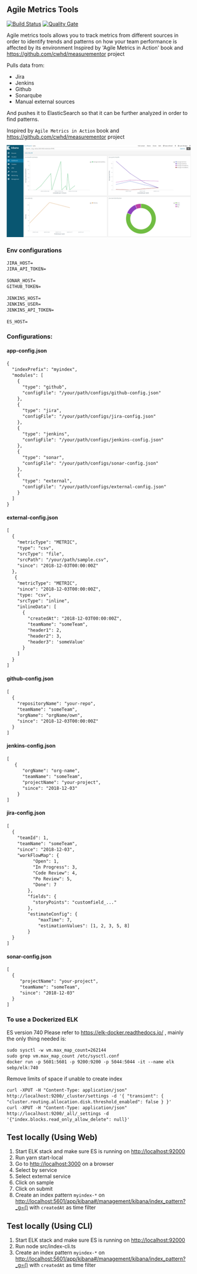 ## Agile Metrics Tools
[![Build Status](https://travis-ci.org/ferzerkerx/agile-metrics-tools.svg?branch=master)](https://travis-ci.org/ferzerkerx/agile-metrics-tools)
[![Quality Gate](https://sonarcloud.io/api/project_badges/measure?project=agile-metrics-tools&metric=alert_status)](https://sonarcloud.io/dashboard?id=agile-metrics-tools)

Agile metrics tools allows you to track metrics from different sources in order to identify trends and patterns on how your team performance is affected by its environment Inspired by 'Agile Metrics in Action' book and https://github.com/cwhd/measurementor project

Pulls data from:
- Jira
- Jenkins
- Github
- Sonarqube
- Manual external sources

And pushes it to ElasticSearch so that it can be further analyzed in order to find patterns.

Inspired by `Agile Metrics in Action` book and https://github.com/cwhd/measurementor project   

![alt tag](https://raw.githubusercontent.com/ferzerkerx/agile-metrics-tools/master/screenshots/agile-metrics-tools-1.png) 

### Env configurations
````
JIRA_HOST=
JIRA_API_TOKEN=

SONAR_HOST=
GITHUB_TOKEN=

JENKINS_HOST=
JENKINS_USER=
JENKINS_API_TOKEN=

ES_HOST=
````

### Configurations:
#### app-config.json
````
{
  "indexPrefix": "myindex",
  "modules": [
    {
      "type": "github",
      "configFile": "/your/path/configs/github-config.json"
    },
    {
      "type": "jira",
      "configFile": "/your/path/configs/jira-config.json"
    },
    {
      "type": "jenkins",
      "configFile": "/your/path/configs/jenkins-config.json"
    },
    {
      "type": "sonar",
      "configFile": "/your/path/configs/sonar-config.json"
    },
    {
      "type": "external",
      "configFile": "/your/path/configs/external-config.json"
    }
  ]
}
````

#### external-config.json
````
[
  {
    "metricType": "METRIC",
    "type": "csv",
    "srcType": "file",
    "srcPath": "/your/path/sample.csv",
    "since": "2018-12-03T00:00:00Z"
  },
   {
    "metricType": "METRIC",
    "since": "2018-12-03T00:00:00Z",
    "type: "csv",
    "srcType": "inline",
    "inlineData": [
      {
        "createdAt": "2018-12-03T00:00:00Z",
        "teamName": "someTeam",
        "header1": 2,
        "header2": 3,
        "header3": 'someValue'
      }
    ]
  }
]
````

#### github-config.json
````
[
  {
    "repositoryName": "your-repo",
    "teamName": "someTeam",
    "orgName": "orgName/own",
    "since": "2018-12-03T00:00:00Z"
  }
]
````

#### jenkins-config.json
````
[
   {
      "orgName": "org-name",
      "teamName": "someTeam",
      "projectName": "your-project",
      "since": "2018-12-03"
    }
]
````

#### jira-config.json
````
[
  {
    "teamId": 1,
    "teamName": "someTeam",
    "since": "2018-12-03",
    "workFlowMap": {
          "Open": 1,
          "In Progress": 3,
          "Code Review": 4,
          "Po Review": 5,
          "Done": 7
        },
        "fields": {
          "storyPoints": "customfield_..."
        },
        "estimateConfig": {
            "maxTime": 7,
            "estimationValues": [1, 2, 3, 5, 8]
        }
  }
]
````

#### sonar-config.json
````
[
  {
     "projectName": "your-project",
     "teamName": "someTeam",
     "since": "2018-12-03"
  }
]
````

### To use a Dockerized ELK
ES version 740
Please refer to https://elk-docker.readthedocs.io/ , mainly the only thing needed is:
````
sudo sysctl -w vm.max_map_count=262144
sudo grep vm.max_map_count /etc/sysctl.conf
docker run -p 5601:5601 -p 9200:9200 -p 5044:5044 -it --name elk sebp/elk:740
````
Remove limits of space if unable to create index
````
curl -XPUT -H "Content-Type: application/json" http://localhost:9200/_cluster/settings -d '{ "transient": { "cluster.routing.allocation.disk.threshold_enabled": false } }'
curl -XPUT -H "Content-Type: application/json" http://localhost:9200/_all/_settings -d '{"index.blocks.read_only_allow_delete": null}'
````

## Test locally (Using Web)
1.  Start ELK stack and make sure ES is running on <http://localhost:92000>
2.  Run yarn start-local
3.  Go to <http://localhost:3000> on a browser
4.  Select by service
5.  Select external service
6.  Click on sample
7.  Click on submit
8.  Create an index pattern ``myindex-*`` on <http://localhost:5601/app/kibana#/management/kibana/index_pattern?_g=()> with ``createdAt`` as time filter

## Test locally (Using CLI)
1.  Start ELK stack and make sure ES is running on <http://localhost:92000>
2.  Run node src/index-cli.ts
3.  Create an index pattern ``myindex-*`` on <http://localhost:5601/app/kibana#/management/kibana/index_pattern?_g=()> with ``createdAt`` as time filter
